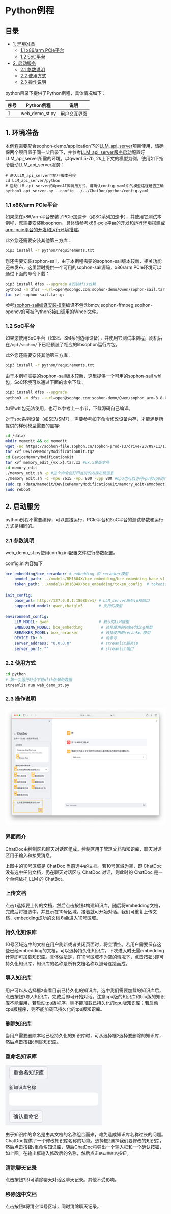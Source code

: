 # Python例程

## 目录 
- [1. 环境准备](#1-环境准备)
  - [1.1 x86/arm PCIe平台](#11-x86arm-pcie平台)
  - [1.2 SoC平台](#12-soc平台)
- [2. 启动服务](#2-启动服务)
  - [2.1 参数说明](#21-参数说明)
  - [2.2 使用方式](#22-使用方式)
  - [2.3 操作说明](#23-使用方式)

python目录下提供了Python例程，具体情况如下：

| 序号  |             Python例程                    |             说明                |
| ---- | ----------------------------------------  | ------------------------------- |
| 1    |          web_demo_st.py                   |         用户交互界面             |

## 1. 环境准备

本例程需要配合sophon-demo/application下的[LLM_api_server](../../LLM_api_server/README.md)项目使用，请确保两个项目置于同一父目录下，并参考[LLM_api_server服务启动](../../LLM_api_server/python/README.md)配置好LLM_api_server所需的环境。以qwen1.5-7b, 2k上下文的模型为例，使用如下指令启动LLM_api_server服务：

```shell
# 进入LLM_api_server可执行脚本例程
cd LLM_api_server/python
# 启动LLM_api_server的OpenAI库调用方式，请确认config.yaml中的模型路径是否正确
python3 api_server.py --config ../../ChatDoc/python/config.yaml
```

### 1.1 x86/arm PCIe平台

如果您在x86/arm平台安装了PCIe加速卡（如SC系列加速卡），并使用它测试本例程，您需要安装libsophon，具体请参考[x86-pcie平台的开发和运行环境搭建](../../../docs/Environment_Install_Guide.md#3-x86-pcie平台的开发和运行环境搭建)或[arm-pcie平台的开发和运行环境搭建](../../../docs/Environment_Install_Guide.md#5-arm-pcie平台的开发和运行环境搭建)。

此外您还需要安装其他第三方库：
```bash
pip3 install -r python/requirements.txt
```

您还需要安装sophon-sail，由于本例程需要的sophon-sail版本较新，相关功能还未发布，这里暂时提供一个可用的sophon-sail源码，x86/arm PCIe环境可以通过下面的命令下载：
```bash
pip3 install dfss --upgrade #安装dfss依赖
python3 -m dfss --url=open@sophgo.com:sophon-demo/Qwen/sophon-sail.tar.gz
tar xvf sophon-sail.tar.gz
```
参考[sophon-sail编译安装指南](https://doc.sophgo.com/sdk-docs/v24.04.01/docs_latest_release/docs/sophon-sail/docs/zh/html/1_build.html#)编译不包含bmcv,sophon-ffmpeg,sophon-opencv的可被Python3接口调用的Wheel文件。

### 1.2 SoC平台

如果您使用SoC平台（如SE、SM系列边缘设备），并使用它测试本例程，刷机后在`/opt/sophon/`下已经预装了相应的libsophon运行库包。

此外您还需要安装其他第三方库：
```bash
pip3 install -r python/requirements.txt
```
由于本例程需要的sophon-sail版本较新，这里提供一个可用的sophon-sail whl包，SoC环境可以通过下面的命令下载：
```bash
pip3 install dfss --upgrade
python3 -m dfss --url=open@sophgo.com:sophon-demo/Qwen/sophon_arm-3.8.0-py3-none-any.whl  #arm soc, py38
```
如果whl包无法使用，也可以参考上一小节，下载源码自己编译。

对于soc系列设备（如SE7/SM7），需要参考如下命令修改设备内存，才能满足所提供的样例模型需要的显存:

```bash
cd /data/
mkdir memedit && cd memedit
wget -nd https://sophon-file.sophon.cn/sophon-prod-s3/drive/23/09/11/13/DeviceMemoryModificationKit.tgz
tar xvf DeviceMemoryModificationKit.tgz
cd DeviceMemoryModificationKit
tar xvf memory_edit_{vx.x}.tar.xz #vx.x是版本号
cd memory_edit
./memory_edit.sh -p #这个命令会打印当前的内存布局信息
./memory_edit.sh -c -npu 7615 -vpu 800 -vpp 800 #npu也可以访问vpu和vpp的内存
sudo cp /data/memedit/DeviceMemoryModificationKit/memory_edit/emmcboot.itb /boot/emmcboot.itb && sync
sudo reboot
```

## 2. 启动服务

python例程不需要编译，可以直接运行，PCIe平台和SoC平台的测试参数和运行方式是相同的。

### 2.1 参数说明

web_demo_st.py使用config.ini配置文件进行参数配置。

config.ini内容如下
```yaml
bce_embedding/bce_reranker: # embedding 和 reranker模型
    bmodel_path: ../models/BM1684X/bce_embedding/bce-embedding-base_v1.bmodel # 模型路径
    token_path: ../models/BM1684X/bce_embedding/token_config  # tokenizer 路径

init_config:
    base_url: http://127.0.0.1:18080/v1/ # LLM_server服务ip和端口
    supported_model: qwen,chatglm3       # 支持的模型

environment_config:
    LLM_MODEL: qwen                      # 默认的LLM模型
    EMBEDDING_MODEL: bce_embedding        # 选择使用的embedding模型
    RERANKER_MODEL: bce_reranker          # 选择使用的reranker模型
    DEVICE_ID: 0                          # 设备号
    server_address: "0.0.0.0"             # streamlit服务ip
    server_port: ""                       # streamlit端口
```

### 2.2 使用方式

```bash
cd python
# 第一次运行时会下载nltk依赖的数据
streamlit run web_demo_st.py
```

### 2.3 操作说明

![UI](<../pics/img1.png>)

### 界面简介
ChatDoc由控制区和聊天对话区组成。控制区用于管理文档和知识库，聊天对话区用于输入和接受消息。

上图中的10号区域是 ChatDoc 当前选中的文档。若10号区域为空，即 ChatDoc 没有选中任何文档，仍在聊天对话区与 ChatDoc 对话，则此时的 ChatDoc 是一个单纯依托 LLM 的 ChatBot。

### 上传文档
点击`1`选择要上传的文档，然后点击按钮`4`构建知识库。随后将embedding文档，完成后将被选中，并显示在10号区域，接着就可开始对话。我们可重复上传文档，embedding成功的文档均会进入10号区域。

### 持久化知识库
10号区域选中的文档在用户刷新或者关闭页面时，将会清空。若用户需要保存这些已经embedding的文档，可以选择持久化知识库，下次进入时无需embedding计算即可加载知识库。具体做法是，在10号区域不为空的情况下，点击按钮`5`即可持久化知识库，知识库的名称是所有文档名称以逗号连接而成。

### 导入知识库

用户可以从选择框`2`查看目前已持久化的知识库。选中我们需要加载的知识库后，点击按钮`3`导入知识库。完成后即可开始对话。注意cpu版的知识库和tpu版的知识库不能混用，若启动tpu版程序，则不能加载已持久化的cpu版知识库；若启动cpu版程序，则不能加载已持久化的tpu版知识库。

### 删除知识库

当用户需要删除本地已经持久化的知识库时，可从选择框`2`选择要删除的知识库，然后点击按钮`6`删除知识库。

### 重命名知识库

![Rename](<../pics/img2.png>)

由于知识库的命名是由其文档的名称组合而来，难免造成知识库名称过长的问题。ChatDoc提供了一个修改知识库名称的功能，选择框`2`选择我们要修改的知识库，然后点击按钮`9`重命名知识库，随后ChatDoc将弹出一个输入框和一个确认按钮，如上图。在输出框输入修改后的名称，然后点击`确认重命名`按钮。

### 清除聊天记录

点击按钮`7`即可清除聊天对话区聊天记录。其他不受影响。

### 移除选中文档

点击按钮`8`将清空10号区域，同时清除聊天记录。